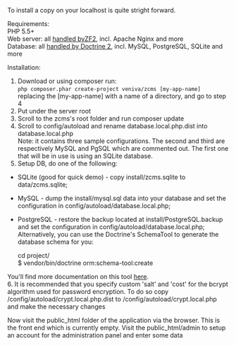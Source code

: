 To install a copy on your localhost is quite stright forward.
  
Requirements:  
PHP 5.5+  
Web server: all [handled byZF2](http://framework.zend.com/manual/current/en/ref/installation.html#web-server-setup), incl. Apache Nginx and more  
Database: all [handled by Doctrine 2](http://docs.doctrine-project.org/projects/doctrine-dbal/en/latest/reference/configuration.html#driver), incl. MySQL, PostgreSQL, SQLite and more 
  
Installation:  
1. Download or using composer run:  
`php composer.phar create-project veniva/zcms [my-app-name]`
replacing the [my-app-name] with a name of a directory, and go to step 4  
2. Put under the server root  
3. Scroll to the zcms's root folder and run composer update  
4. Scroll to config/autoload and rename database.local.php.dist into database.local.php  
Note: it contains three sample configurations. The second and third are respectively MySQL and PgSQL which are commented out. The first one that will be in use is using an SQLite database.  
5. Setup DB, do one of the following:  
- SQLite (good for quick demo) - copy install/zcms.sqlite to data/zcms.sqlite;  
- MySQL - dump the install/mysql.sql data into your database and set the configuration in config/autoload/database.local.php;  
- PostgreSQL - restore the backup located at install/PostgreSQL.backup and set the configuration in config/autoload/database.local.php;  
Alternatively, you can use the Doctrine's SchemaTool to generate the database schema for you:  

    cd project/  
     $ vendor/bin/doctrine orm:schema-tool:create

You'll find more documentation on this tool [here](http://docs.doctrine-project.org/projects/doctrine-orm/en/latest/tutorials/getting-started.html#generating-the-database-schema).  
6. It is recommended that you specify custom 'salt' and 'cost' for the bcrypt algorithm used for password encryption. To do so copy /config/autoload/crypt.local.php.dist to /config/autoload/crypt.local.php and make the necessary changes   

Now visit the public_html folder of the application via the browser. This is the front end which is currently empty.
Visit the public_html/admin to setup an account for the administration panel and enter some data